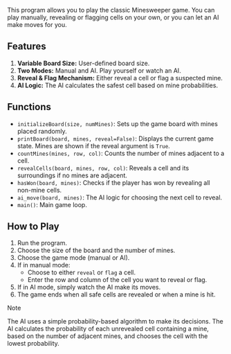 This program allows you to play the classic Minesweeper game. You can play manually, revealing or flagging cells on your own, or you can let an AI make moves for you.

## Features

1. **Variable Board Size:** User-defined board size.
2. **Two Modes:** Manual and AI. Play yourself or watch an AI.
3. **Reveal & Flag Mechanism:** Either reveal a cell or flag a suspected mine.
4. **AI Logic:** The AI calculates the safest cell based on mine probabilities.

## Functions

- `initializeBoard(size, numMines)`: Sets up the game board with mines placed randomly.
- `printBoard(board, mines, reveal=False)`: Displays the current game state. Mines are shown if the reveal argument is `True`.
- `countMines(mines, row, col)`: Counts the number of mines adjacent to a cell.
- `revealCells(board, mines, row, col)`: Reveals a cell and its surroundings if no mines are adjacent.
- `hasWon(board, mines)`: Checks if the player has won by revealing all non-mine cells.
- `ai_move(board, mines)`: The AI logic for choosing the next cell to reveal.
- `main()`: Main game loop.

## How to Play

1. Run the program.
2. Choose the size of the board and the number of mines.
3. Choose the game mode (manual or AI).
4. If in manual mode:
   - Choose to either `reveal` or `flag` a cell.
   - Enter the row and column of the cell you want to reveal or flag.
5. If in AI mode, simply watch the AI make its moves.
6. The game ends when all safe cells are revealed or when a mine is hit.

Note

The AI uses a simple probability-based algorithm to make its decisions. The AI calculates the probability of each unrevealed cell containing a mine, based on the number of adjacent mines, and chooses the cell with the lowest probability.